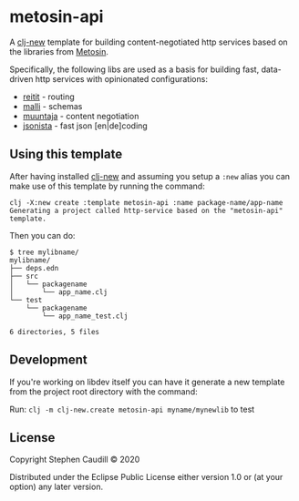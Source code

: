 # metosin-api

A [clj-new](https://github.com/seancorfield/clj-new) template for building
content-negotiated http services based on the libraries from
[Metosin](https://github.com/metosin).

Specifically, the following libs are used as a basis for building fast,
data-driven http services with opinionated configurations:

* [reitit](https://github.com/metosin/reitit) - routing
* [malli](https://github.com/metosin/malli) - schemas
* [muuntaja](https://github.com/metosin/muuntaja) - content negotiation
* [jsonista](https://github.com/metosin/jsonista) - fast json [en|de]coding

## Using this template

After having installed
[clj-new](https://github.com/seancorfield/clj-new) and assuming you
setup a `:new` alias you can make use of this template by running
the command:

```
clj -X:new create :template metosin-api :name package-name/app-name
Generating a project called http-service based on the "metosin-api" template.
```

Then you can do:

```
$ tree mylibname/
mylibname/
├── deps.edn
├── src
│   └── packagename
│       └── app_name.clj
└── test
    └── packagename
        └── app_name_test.clj

6 directories, 5 files
```

## Development

If you're working on libdev itself you can have it generate a new
template from the project root directory with the command:

Run: `clj -m clj-new.create metosin-api myname/mynewlib` to test

## License

Copyright Stephen Caudill © 2020

Distributed under the Eclipse Public License either version 1.0 or (at
your option) any later version.

